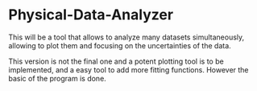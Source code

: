# Physical-Data-Analyzer

This will be a tool that allows to analyze many datasets simultaneously, allowing to plot them and focusing on the uncertainties of the data.

This version is not the final one and a potent plotting tool is to be implemented, and a easy tool to add more fitting functions. However the basic of the program is done.
